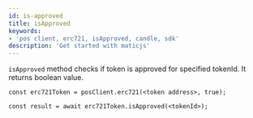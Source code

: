 ```yaml
---
id: is-approved 
title: isApproved
keywords: 
- 'pos client, erc721, isApproved, candle, sdk'
description: 'Get started with maticjs'
---
```


`isApproved` method checks if token is approved for specified tokenId. It returns boolean value.

```
const erc721Token = posClient.erc721(<token address>, true);

const result = await erc721Token.isApproved(<tokenId>);

```
